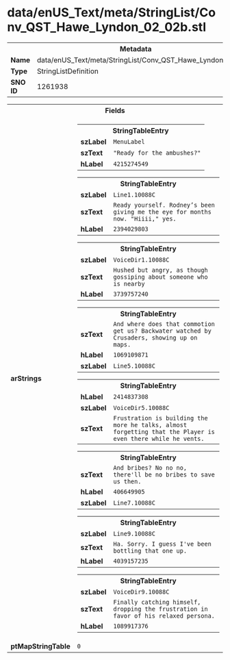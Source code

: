 <h1>data/enUS_Text/meta/StringList/Conv_QST_Hawe_Lyndon_02_02b.stl</h1><table><tr><th colspan="100%">Metadata</th></tr><tr><td><b>Name</b></td><td>data/enUS_Text/meta/StringList/Conv_QST_Hawe_Lyndon_02_02b.stl</td></tr><tr><td><b>Type</b></td><td>StringListDefinition</td></tr><tr><td><b>SNO ID</b></td><td>1261938</td></tr></table>

<table><tr><th colspan="100%">Fields</th></tr><tr><td><b>arStrings</b></td><td><table><tr><th colspan="100%">StringTableEntry</th></tr><tr><td><b>szLabel</b></td><td><code>MenuLabel</code></td></tr><tr><td><b>szText</b></td><td><code>"Ready for the ambushes?"</code></td></tr><tr><td><b>hLabel</b></td><td><code>4215274549</code></td></tr></table>


<table><tr><th colspan="100%">StringTableEntry</th></tr><tr><td><b>szLabel</b></td><td><code>Line1.10088C</code></td></tr><tr><td><b>szText</b></td><td><code>Ready yourself. Rodney’s been giving me the eye for months now. "Hiiii," yes.</code></td></tr><tr><td><b>hLabel</b></td><td><code>2394029803</code></td></tr></table>


<table><tr><th colspan="100%">StringTableEntry</th></tr><tr><td><b>szLabel</b></td><td><code>VoiceDir1.10088C</code></td></tr><tr><td><b>szText</b></td><td><code>Hushed but angry, as though gossiping about someone who is nearby</code></td></tr><tr><td><b>hLabel</b></td><td><code>3739757240</code></td></tr></table>


<table><tr><th colspan="100%">StringTableEntry</th></tr><tr><td><b>szText</b></td><td><code>And where does that commotion get us? Backwater watched by Crusaders, showing up on maps.</code></td></tr><tr><td><b>hLabel</b></td><td><code>1069109871</code></td></tr><tr><td><b>szLabel</b></td><td><code>Line5.10088C</code></td></tr></table>


<table><tr><th colspan="100%">StringTableEntry</th></tr><tr><td><b>hLabel</b></td><td><code>2414837308</code></td></tr><tr><td><b>szLabel</b></td><td><code>VoiceDir5.10088C</code></td></tr><tr><td><b>szText</b></td><td><code>Frustration is building the more he talks, almost forgetting that the Player is even there while he vents.</code></td></tr></table>


<table><tr><th colspan="100%">StringTableEntry</th></tr><tr><td><b>szText</b></td><td><code>And bribes? No no no, there'll be no bribes to save us then.</code></td></tr><tr><td><b>hLabel</b></td><td><code>406649905</code></td></tr><tr><td><b>szLabel</b></td><td><code>Line7.10088C</code></td></tr></table>


<table><tr><th colspan="100%">StringTableEntry</th></tr><tr><td><b>szLabel</b></td><td><code>Line9.10088C</code></td></tr><tr><td><b>szText</b></td><td><code>Ha. Sorry. I guess I've been bottling that one up.</code></td></tr><tr><td><b>hLabel</b></td><td><code>4039157235</code></td></tr></table>


<table><tr><th colspan="100%">StringTableEntry</th></tr><tr><td><b>szLabel</b></td><td><code>VoiceDir9.10088C</code></td></tr><tr><td><b>szText</b></td><td><code>Finally catching himself, dropping the frustration in favor of his relaxed persona.</code></td></tr><tr><td><b>hLabel</b></td><td><code>1089917376</code></td></tr></table>


</td></tr><tr><td><b>ptMapStringTable</b></td><td><code>0</code></td></tr></table>

